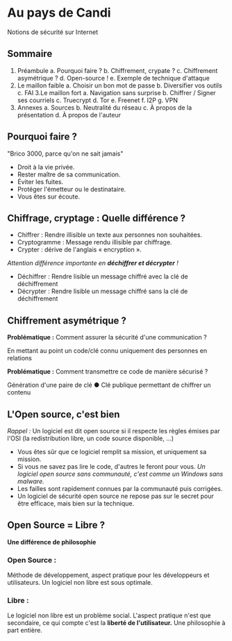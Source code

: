 # Au pays de Candi
Notions de sécurité sur Internet

## Sommaire
1. Préambule
  a. Pourquoi faire ?
  b. Chiffrement, crypate ?
  c. Chiffrement asymétrique ?
  d. Open-source !
  e. Exemple de technique d'attaque
2. Le maillon faible
  a. Choisir un bon mot de passe
  b. Diversifier vos outils
  c. FAI
3.Le maillon fort
  a. Navigation sans surprise
  b. Chiffrer / Signer ses courriels
  c. Truecrypt
  d. Tor
  e. Freenet
  f. I2P
  g. VPN
4. Annexes
  a. Sources
  b. Neutralité du réseau
  c. À propos de la présentation
  d. À propos de l'auteur
  
## Pourquoi faire ?
"Brico 3000, parce qu'on ne sait jamais"
- Droit à la vie privée.
- Rester maître de sa communication.
- Éviter les fuites.
- Protéger l'émetteur ou le destinataire.
- Vous êtes sur écoute.
  
## Chiffrage, cryptage : Quelle différence ?
- Chiffrer : Rendre illisible un texte aux personnes non souhaitées.
- Cryptogramme : Message rendu illisible par chiffrage.
- Crypter : dérive de l'anglais « encryption ».

*Attention différence importante en **déchiffrer et décrypter** !*
- Déchiffrer : Rendre lisible un message chiffré avec la clé de déchiffrement
- Décrypter : Rendre lisible un message chiffré sans la clé de déchiffrement

## Chiffrement asymétrique ?
**Problématique :**
Comment assurer la sécurité d'une communication ?

En mettant au point un code/clé connu uniquement des personnes en relations

**Problématique :**
Comment transmettre ce code de manière sécurisé ?

Génération d'une paire de clé
● Clé publique permettant de chiffrer un contenu

## L'Open source, c'est bien
*Rappel :*
Un logiciel est dit open source si il respecte les règles émises par l'OSI (la redistribution libre, un code source disponible, ...)

- Vous êtes sûr que ce logiciel remplit sa mission, et uniquement sa mission.
- Si vous ne savez pas lire le code, d'autres le feront pour vous.
*Un logiciel open source sans communauté, c'est comme un Windows sans malware.*
- Les failles sont rapidement connues par la communauté puis corrigées.
- Un logiciel de sécurité open source ne repose pas sur le secret pour être efficace, mais bien sur la technique.

## Open Source = Libre ?
**Une différence de philosophie**
### Open Source :
Méthode de développement, aspect pratique pour les développeurs et utilisateurs.
Un logiciel non libre est sous optimale.

### Libre :
Le logiciel non libre est un problème social.
L'aspect pratique n'est que secondaire, ce qui compte c'est la **liberté de l'utilisateur.**
Une philosophie à part entière.
